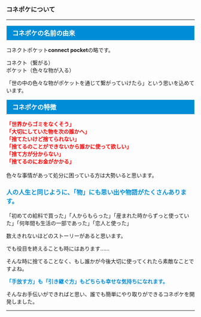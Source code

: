 <h3>コネポケについて</h3>
<hr>

<div style="padding: 7px 15px; margin-top: 15px; margin-bottom: 15px; border: 1px solid #dcdcdc; background-color: #008dd7; font-size: 120%">
<font color="#ffffff"><strong>コネポケの名前の由来</strong></font>
</div>

コネクトポケット<strong>connect pocket</strong>の略です。  

コネクト（繋がる）  
ポケット（色々な物が入る）

「世の中の色々な物がポケットを通じて繋がっていけたら」という思いを込めています。  

<div style="padding: 7px 15px; margin-top: 15px; margin-bottom: 15px; border: 1px solid #dcdcdc; background-color: #008dd7; font-size: 120%">
<font color="#ffffff">
<strong>コネポケの特徴</strong></font>
</div>

<font color="#ff0000"><strong>
「世界からゴミをなくそう」<br>
「大切にしていた物を次の誰かへ」<br>
「捨てたいけど捨てられない」<br>
「捨てるのことができないから誰かに使って欲しい」<br>
「捨て方が分からない」<br>
「捨てるのにお金がかかる」</strong></font><br>
<br>
色々な事情があって処分に困っている方は大勢いると思います。

<font color="#008dd7"><h3>人の人生と同じように、「物」にも思い出や物語がたくさんあります。</h3></font>

「初めての給料で買った」「人からもらった」「産まれた時からずっと使っていた」「何年間も生活の一部であった」「恋人と使った」

数えきれないほどのストーリーがあると思います。

でも役目を終えることも時にはあります......

そんな時に捨てることなく、もし誰かが今後大切に使ってくれたら素敵なことですよね。

<font color="#008dd7"><strong>「手放す方」も「引き継ぐ方」もどちらも幸せな気持ちになれます。</strong></font>

そんなお手伝いができればと思い、誰でも簡単にやり取りができるコネポケを開発しました。<br>
<hr>
